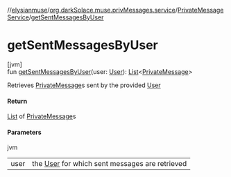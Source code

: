 //[elysianmuse](../../../index.md)/[org.darkSolace.muse.privMessages.service](../index.md)/[PrivateMessageService](index.md)/[getSentMessagesByUser](get-sent-messages-by-user.md)

# getSentMessagesByUser

[jvm]\
fun [getSentMessagesByUser](get-sent-messages-by-user.md)(user: [User](../../org.darkSolace.muse.user.model/-user/index.md)): [List](https://kotlinlang.org/api/latest/jvm/stdlib/kotlin.collections/-list/index.html)&lt;[PrivateMessage](../../org.darkSolace.muse.privMessages.model/-private-message/index.md)&gt;

Retrieves [PrivateMessage](../../org.darkSolace.muse.privMessages.model/-private-message/index.md)s sent by the provided [User](../../org.darkSolace.muse.user.model/-user/index.md)

#### Return

[List](https://kotlinlang.org/api/latest/jvm/stdlib/kotlin.collections/-list/index.html) of [PrivateMessage](../../org.darkSolace.muse.privMessages.model/-private-message/index.md)s

#### Parameters

jvm

| | |
|---|---|
| user | the [User](../../org.darkSolace.muse.user.model/-user/index.md) for which sent messages are retrieved |
